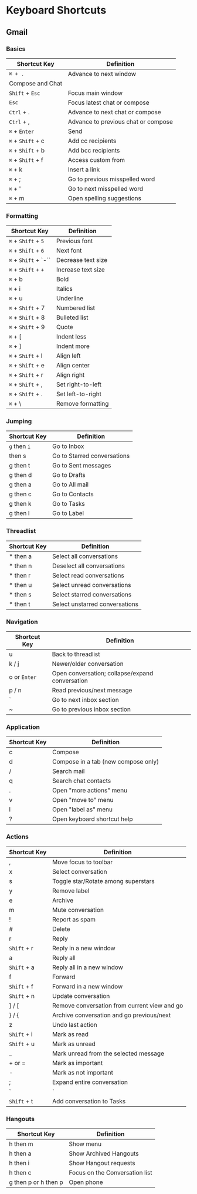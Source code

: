 
# Keyboard Shortcuts

## Gmail

### Basics
| Shortcut Key	| Definition
| ------------- | -----------------|
| ``⌘ + .``      |	Advance to next window	|
|Compose and Chat |
|`Shift` + `Esc` |	Focus main window
|`Esc` |	Focus latest chat or compose
|`Ctrl` + . |	Advance to next chat or compose
|`Ctrl` + , |	Advance to previous chat or compose
|`⌘` + `Enter` |	Send
|`⌘` + `Shift` + c |	Add cc recipients
|`⌘` + `Shift` + b |	Add bcc recipients
|`⌘` + `Shift` + f |	Access custom from
|`⌘` + k |	Insert a link
|`⌘` + ; |	Go to previous misspelled word
|`⌘` + ' |	Go to next misspelled word
|`⌘` + m |	Open spelling suggestions


### Formatting
| Shortcut Key	| Definition
| ------------- | -----------------|
|`⌘` + `Shift` + `5` |	Previous font
|`⌘` + `Shift` + `6` |	Next font
|`⌘` + `Shift` + `-`` |	Decrease text size
|`⌘` + `Shift` + `+` |	Increase text size
|`⌘` + b |	Bold
|`⌘` + i |	Italics
|`⌘` + u |	Underline
|`⌘` + `Shift` + 7 |	Numbered list
|`⌘` + `Shift` + 8 |	Bulleted list
|`⌘` + `Shift` + 9 |	Quote
|`⌘` + [ |	Indent less
|`⌘` + ] |	Indent more
|`⌘` + `Shift` + l |	Align left
|`⌘` + `Shift` + e |	Align center
|`⌘` + `Shift` + r |	Align right
|`⌘` + `Shift` + , |	Set right-to-left
|`⌘` + `Shift` + . |	Set left-to-right
|`⌘` + \ |	Remove formatting


### Jumping
| Shortcut Key	| Definition
| ------------- | -----------------|
|`g` then `i` |	Go to Inbox
| then s |	Go to Starred conversations
|g then t |	Go to Sent messages
|g then d |	Go to Drafts
|g then a |	Go to All mail
|g then c |	Go to Contacts
|g then k |	Go to Tasks
|g then l |	Go to Label

### Threadlist
| Shortcut Key	| Definition
| ------------- | -----------------|
|* then a |	Select all conversations
|* then n |	Deselect all conversations
|* then r |	Select read conversations
|* then u |	Select unread conversations
|* then s |	Select starred conversations
|* then t |	Select unstarred conversations

### Navigation
| Shortcut Key	| Definition
| ------------- | -----------------|
|u |	Back to threadlist
|k / j |	Newer/older conversation
|o or `Enter` |	Open conversation; collapse/expand conversation
|p / n |	Read previous/next message
|` |	Go to next inbox section
|~ |	Go to previous inbox section

### Application
| Shortcut Key	| Definition
| ------------- | -----------------|
|c |	Compose
|d |	Compose in a tab (new compose only)
|/ |	Search mail
|q |	Search chat contacts
|. |	Open "more actions" menu
|v |	Open "move to" menu
|l |	Open "label as" menu
|? |	Open keyboard shortcut help

### Actions
| Shortcut Key	| Definition
| ------------- | -----------------|
|, |	Move focus to toolbar
|x |	Select conversation
|s |	Toggle star/Rotate among superstars
|y |	Remove label
|e |	Archive
|m |	Mute conversation
|! |	Report as spam
|# |	Delete
|r |	Reply
|`Shift` + r |	Reply in a new window
|a |	Reply all
|`Shift` + a |	Reply all in a new window
|f |	Forward|
|`Shift` + f |	Forward in a new window
|`Shift` + n |	Update conversation
|] / [ |	Remove conversation from current view and go |previous/next
|} / { |	Archive conversation and go previous/next
|z |	Undo last action
|`Shift` + i |	Mark as read
|`Shift` + u |	Mark as unread
|_ |	Mark unread from the selected message
|+ or = |	Mark as important
|- |	Mark as not important
|; |	Expand entire conversation
|`|` |	Collapse entire conversation
|`Shift` + t |	Add conversation to Tasks

### Hangouts
| Shortcut Key	| Definition
| ------------- | -----------------|
|h then m |	Show menu
|h then a |	Show Archived Hangouts
|h then i |	Show Hangout requests
|h then c |	Focus on the Conversation list
|g then p or h then p |	Open phone

